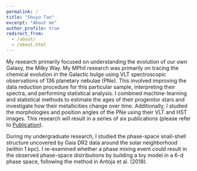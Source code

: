 ```yaml
---
permalink: /
title: "Shuyu Tan"
excerpt: "About me"
author_profile: true
redirect_from: 
  - /about/
  - /about.html
---
```

My research primarily focused on understanding the evolution of our own Galaxy, the Milky Way. My MPhil research was primarily on tracing the chemical evolution in the Galactic bulge using VLT spectroscopic observations of 136 planetary nebulae (PNe). This involved improving the data reduction procedure for this particular sample, interpreting their spectra, and performing statistical analysis. I combined machine-learning and statistical methods to estimate the ages of their progenitor stars and investigate how their metallicities change over time. Additionally, I studied the morphologies and position angles of the PNe using their VLT and HST images. This research will result in a series of six publications (please refer to [Publication](https://sytan177.github.io/publications/)). 

During my undergraduate research, I studied the phase-space snail-shell structure uncovered by Gaia DR2 data around the solar neighborhood (within 1 kpc). I re-examined whether a phase mixing event could result in the observed phase-space distributions by building a toy model in a 6-d phase space, following the method in Antoja et al. (2018).
